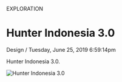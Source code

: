 <p class="type">EXPLORATION</p>

# Hunter Indonesia 3.0

<p class="meta">Design  /  Tuesday, June 25, 2019 6:59:14pm</p>

Hunter Indonesia 3.0.

![Hunter Indonesia 3.0](https://farooq-agent.web.app/assets/images/works/large/hunter-indonesia-v3.jpg)
